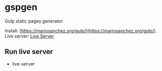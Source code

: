 # gspgen
Gulp static pages generator

Install: [https://mariosanchez.org/gulp/](https://mariosanchez.org/gulp/).
Live server: [Live Server](https://www.npmjs.com/package/live-server).

## Run live server
- live-server
